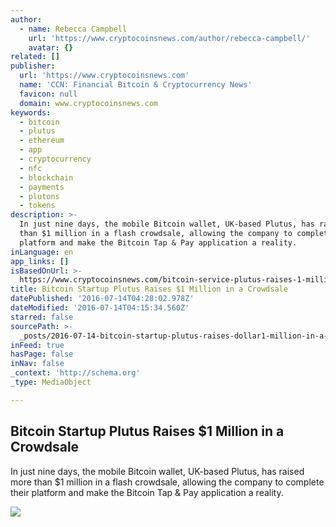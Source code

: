 ```yaml
---
author:
  - name: Rebecca Campbell
    url: 'https://www.cryptocoinsnews.com/author/rebecca-campbell/'
    avatar: {}
related: []
publisher:
  url: 'https://www.cryptocoinsnews.com'
  name: 'CCN: Financial Bitcoin & Cryptocurrency News'
  favicon: null
  domain: www.cryptocoinsnews.com
keywords:
  - bitcoin
  - plutus
  - ethereum
  - app
  - cryptocurrency
  - nfc
  - blockchain
  - payments
  - plutons
  - tokens
description: >-
  In just nine days, the mobile Bitcoin wallet, UK-based Plutus, has raised more
  than $1 million in a flash crowdsale, allowing the company to complete their
  platform and make the Bitcoin Tap & Pay application a reality.
inLanguage: en
app_links: []
isBasedOnUrl: >-
  https://www.cryptocoinsnews.com/bitcoin-service-plutus-raises-1-million-in-a-crowdsale/
title: Bitcoin Startup Plutus Raises $1 Million in a Crowdsale
datePublished: '2016-07-14T04:28:02.978Z'
dateModified: '2016-07-14T04:15:34.560Z'
starred: false
sourcePath: >-
  _posts/2016-07-14-bitcoin-startup-plutus-raises-dollar1-million-in-a-crowdsale.md
inFeed: true
hasPage: false
inNav: false
_context: 'http://schema.org'
_type: MediaObject

---
```

<article style=""><h1>Bitcoin Startup Plutus Raises $1 Million in a Crowdsale</h1><p>In just nine days, the mobile Bitcoin wallet, UK-based Plutus, has raised more than $1 million in a flash crowdsale, allowing the company to complete their platform and make the Bitcoin Tap &amp; Pay application a reality.</p><img src="https://www.cryptocoinsnews.com/wp-content/uploads/2016/04/Crowdsale.jpg" /></article>